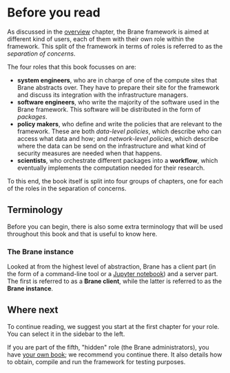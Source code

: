 # Before you read
As discussed in the [overview](./overview.md) chapter, the Brane framework is aimed at different kind of users, each of them with their own role within the framework. This split of the framework in terms of roles is referred to as the _separation of concerns_.

The four roles that this book focusses on are:
- **system engineers**, who are in charge of one of the compute sites that Brane abstracts over. They have to prepare their site for the framework and discuss its integration with the infrastructure managers.
- **software engineers**, who write the majority of the software used in the Brane framework. This software will be distributed in the form of _packages_.
- **policy makers**, who define and write the policies that are relevant to the framework. These are both _data-level policies_, which describe who can access what data and how; and _network-level policies_, which describe where the data can be send on the infrastructure and what kind of security measures are needed when that happens.
- **scientists**, who orchestrate different packages into a **workflow**, which eventually implements the computation needed for their research.

To this end, the book itself is split into four groups of chapters, one for each of the roles in the separation of concerns.


## Terminology
Before you can begin, there is also some extra terminology that will be used throughout this book and that is useful to know here.


### The Brane instance
Looked at from the highest level of abstraction, Brane has a client part (in the form of a command-line tool or a [Jupyter notebook](https://jupyter.org/)) and a server part. The first is referred to as a **Brane client**, while the latter is referred to as the **Brane instance**.


## Where next
To continue reading, we suggest you start at the first chapter for your role. You can select it in the sidebar to the left.

If you are part of the fifth, "hidden" role (the Brane administrators), you have [your own book](/admins); we recommend you continue there. It also details how to obtain, compile and run the framework for testing purposes.
